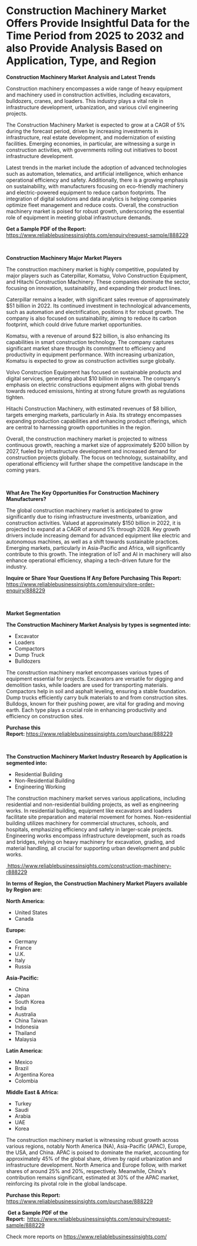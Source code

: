 <p><h1>Construction Machinery Market Offers Provide Insightful Data for the Time Period from 2025 to 2032 and also Provide Analysis Based on Application, Type, and Region</h1></p><p><strong>Construction Machinery Market Analysis and Latest Trends</strong></p>
<p><p>Construction machinery encompasses a wide range of heavy equipment and machinery used in construction activities, including excavators, bulldozers, cranes, and loaders. This industry plays a vital role in infrastructure development, urbanization, and various civil engineering projects. </p><p>The Construction Machinery Market is expected to grow at a CAGR of 5% during the forecast period, driven by increasing investments in infrastructure, real estate development, and modernization of existing facilities. Emerging economies, in particular, are witnessing a surge in construction activities, with governments rolling out initiatives to boost infrastructure development. </p><p>Latest trends in the market include the adoption of advanced technologies such as automation, telematics, and artificial intelligence, which enhance operational efficiency and safety. Additionally, there is a growing emphasis on sustainability, with manufacturers focusing on eco-friendly machinery and electric-powered equipment to reduce carbon footprints. The integration of digital solutions and data analytics is helping companies optimize fleet management and reduce costs. Overall, the construction machinery market is poised for robust growth, underscoring the essential role of equipment in meeting global infrastructure demands.</p></p>
<p><strong>Get a Sample PDF of the Report:&nbsp;</strong> <a href="https://www.reliablebusinessinsights.com/enquiry/request-sample/888229?utm_campaign=3116&utm_medium=2&utm_source=Github&utm_content=ia&utm_term=08042025&utm_id=construction-machinery">https://www.reliablebusinessinsights.com/enquiry/request-sample/888229</a></p>
<p>&nbsp;</p>
<p><strong>Construction Machinery Major Market Players</strong></p>
<p><p>The construction machinery market is highly competitive, populated by major players such as Caterpillar, Komatsu, Volvo Construction Equipment, and Hitachi Construction Machinery. These companies dominate the sector, focusing on innovation, sustainability, and expanding their product lines.</p><p>Caterpillar remains a leader, with significant sales revenue of approximately $51 billion in 2022. Its continued investment in technological advancements, such as automation and electrification, positions it for robust growth. The company is also focused on sustainability, aiming to reduce its carbon footprint, which could drive future market opportunities.</p><p>Komatsu, with a revenue of around $22 billion, is also enhancing its capabilities in smart construction technology. The company captures significant market share through its commitment to efficiency and productivity in equipment performance. With increasing urbanization, Komatsu is expected to grow as construction activities surge globally.</p><p>Volvo Construction Equipment has focused on sustainable products and digital services, generating about $10 billion in revenue. The company's emphasis on electric constructions equipment aligns with global trends towards reduced emissions, hinting at strong future growth as regulations tighten.</p><p>Hitachi Construction Machinery, with estimated revenues of $8 billion, targets emerging markets, particularly in Asia. Its strategy encompasses expanding production capabilities and enhancing product offerings, which are central to harnessing growth opportunities in the region.</p><p>Overall, the construction machinery market is projected to witness continuous growth, reaching a market size of approximately $200 billion by 2027, fueled by infrastructure development and increased demand for construction projects globally. The focus on technology, sustainability, and operational efficiency will further shape the competitive landscape in the coming years.</p></p>
<p>&nbsp;</p>
<p><strong>What Are The Key Opportunities For Construction Machinery Manufacturers?</strong></p>
<p><p>The global construction machinery market is anticipated to grow significantly due to rising infrastructure investments, urbanization, and construction activities. Valued at approximately $150 billion in 2022, it is projected to expand at a CAGR of around 5% through 2028. Key growth drivers include increasing demand for advanced equipment like electric and autonomous machines, as well as a shift towards sustainable practices. Emerging markets, particularly in Asia-Pacific and Africa, will significantly contribute to this growth. The integration of IoT and AI in machinery will also enhance operational efficiency, shaping a tech-driven future for the industry.</p></p>
<p><strong>Inquire or Share Your Questions If Any Before Purchasing This Report:</strong> <a href="https://www.reliablebusinessinsights.com/enquiry/pre-order-enquiry/888229?utm_campaign=3116&utm_medium=2&utm_source=Github&utm_content=ia&utm_term=08042025&utm_id=construction-machinery">https://www.reliablebusinessinsights.com/enquiry/pre-order-enquiry/888229</a></p>
<p>&nbsp;</p>
<p><strong>Market Segmentation</strong></p>
<p><strong>The Construction Machinery Market Analysis by types is segmented into:</strong></p>
<p><ul><li>Excavator</li><li>Loaders</li><li>Compactors</li><li>Dump Truck</li><li>Bulldozers</li></ul></p>
<p><p>The construction machinery market encompasses various types of equipment essential for projects. Excavators are versatile for digging and demolition tasks, while loaders are used for transporting materials. Compactors help in soil and asphalt leveling, ensuring a stable foundation. Dump trucks efficiently carry bulk materials to and from construction sites. Bulldogs, known for their pushing power, are vital for grading and moving earth. Each type plays a crucial role in enhancing productivity and efficiency on construction sites.</p></p>
<p><strong>Purchase this Report:&nbsp;</strong><a href="https://www.reliablebusinessinsights.com/purchase/888229?utm_campaign=3116&utm_medium=2&utm_source=Github&utm_content=ia&utm_term=08042025&utm_id=construction-machinery">https://www.reliablebusinessinsights.com/purchase/888229</a></p>
<p>&nbsp;</p>
<p><strong>The Construction Machinery Market Industry Research by Application is segmented into:</strong></p>
<p><ul><li>Residential Building</li><li>Non-Residential Building</li><li>Engineering Working</li></ul></p>
<p><p>The construction machinery market serves various applications, including residential and non-residential building projects, as well as engineering works. In residential building, equipment like excavators and loaders facilitate site preparation and material movement for homes. Non-residential building utilizes machinery for commercial structures, schools, and hospitals, emphasizing efficiency and safety in larger-scale projects. Engineering works encompass infrastructure development, such as roads and bridges, relying on heavy machinery for excavation, grading, and material handling, all crucial for supporting urban development and public works.</p></p>
<p><a href="https://www.reliablebusinessinsights.com/construction-machinery-r888229?utm_campaign=3116&utm_medium=2&utm_source=Github&utm_content=ia&utm_term=08042025&utm_id=construction-machinery">&nbsp;https://www.reliablebusinessinsights.com/construction-machinery-r888229</a></p>
<p><strong>In terms of Region, the Construction Machinery Market Players available by Region are:</strong></p>
<p>
    <p> <strong> North America: </strong>
        <ul>
            <li>United States</li>
            <li>Canada</li>
        </ul>
        </p> 
    <p> <strong> Europe: </strong>
        <ul>
            <li>Germany</li>
            <li>France</li>
            <li>U.K.</li>
            <li>Italy</li>
            <li>Russia</li>
        </ul>
        </p> 
    <p> <strong> Asia-Pacific: </strong>
        <ul>
            <li>China</li>
            <li>Japan</li>
            <li>South Korea</li>
            <li>India</li>
            <li>Australia</li>
            <li>China Taiwan</li>
            <li>Indonesia</li>
            <li>Thailand</li>
            <li>Malaysia</li>
        </ul>
        </p> 
    <p> <strong> Latin America: </strong>
        <ul>
            <li>Mexico</li>
            <li>Brazil</li>
            <li>Argentina Korea</li>
            <li>Colombia</li>
        </ul>
        </p> 
    <p> <strong> Middle East & Africa: </strong>
        <ul>
            <li>Turkey</li>
            <li>Saudi</li>
            <li>Arabia</li>
            <li>UAE</li>
            <li>Korea</li>
        </ul>
    </p>
    </p>
<p><p>The construction machinery market is witnessing robust growth across various regions, notably North America (NA), Asia-Pacific (APAC), Europe, the USA, and China. APAC is poised to dominate the market, accounting for approximately 45% of the global share, driven by rapid urbanization and infrastructure development. North America and Europe follow, with market shares of around 25% and 20%, respectively. Meanwhile, China's contribution remains significant, estimated at 30% of the APAC market, reinforcing its pivotal role in the global landscape.</p></p>
<p><strong>Purchase this Report: </strong><a href="https://www.reliablebusinessinsights.com/purchase/888229?utm_campaign=3116&utm_medium=2&utm_source=Github&utm_content=ia&utm_term=08042025&utm_id=construction-machinery">https://www.reliablebusinessinsights.com/purchase/888229</a></p>
<p>&nbsp;<strong>Get a Sample PDF of the Report:&nbsp;&nbsp;</strong><a href="https://www.reliablebusinessinsights.com/enquiry/request-sample/888229?utm_campaign=3116&utm_medium=2&utm_source=Github&utm_content=ia&utm_term=08042025&utm_id=construction-machinery">https://www.reliablebusinessinsights.com/enquiry/request-sample/888229</a></p>
<p><strong></strong></p>
<p>Check more reports on <a href="https://www.reliablebusinessinsights.com/?utm_campaign=3116&utm_medium=2&utm_source=Github&utm_content=ia&utm_term=08042025&utm_id=construction-machinery">https://www.reliablebusinessinsights.com/</a></p>